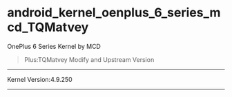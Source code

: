 # android_kernel_oenplus_6_series_mcd_TQMatvey
 OnePlus 6 Series Kernel by MCD  
 > Plus:TQMatvey Modify and Upstream Version  
 ***
 Kernel Version:4.9.250  
 ***
